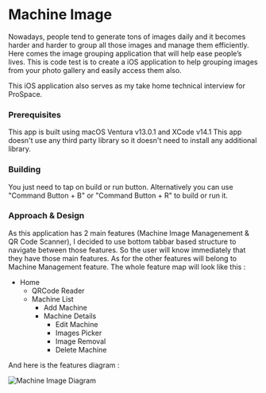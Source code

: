 
# Machine Image

Nowadays, people tend to generate tons of images daily and it becomes harder and harder to group all those images and manage them efficiently. Here comes the image grouping application that will help ease people’s lives.
This is code test is to create a iOS application to help grouping images from your photo gallery and easily access them also.

This iOS application also serves as my take home technical interview for ProSpace.

### Prerequisites
This app is built using macOS Ventura v13.0.1 and XCode v14.1
This app doesn't use any third party library so it doesn't need to install any additional library.

### Building
You just need to tap on build or run button. Alternatively you can use "Command Button + B" or "Command Button + R" to build or run it.

### Approach & Design
As this application has 2 main features (Machine Image Managenement & QR Code Scanner), I decided to use bottom tabbar based structure to navigate between those features.
So the user will know immediately that they have those main features. As for the other features will belong to Machine Management feature.
The whole feature map will look like this :

- Home 
    - QRCode Reader
    - Machine List
        - Add Machine
        - Machine Details
            - Edit Machine
            - Images Picker
            - Image Removal
            - Delete Machine

And here is the features diagram :

![Machine Image Diagram](https://user-images.githubusercontent.com/855407/209255318-87fac512-260c-485f-a282-fc381d7db16f.jpg)



